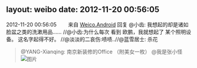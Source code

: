 layout: weibo
date: 2012-11-20 00:56:05
---
2012-11-20 00:56:05  &nbsp;&nbsp;&nbsp;&nbsp;&nbsp;&nbsp; 来自 <a href="http://app.weibo.com/t/feed/l4RWD" rel="nofollow">Weico.Android</a>
回复 @小齿: 我想起的却是诸如脸盆之类的洗漱用品…… //@小齿:为什么每次 看到 欧鹏，我就想起了 某个照明设备。 这名字起得不好。 //@淡淡的二哀伤:啧啧..//@蓝雪居士: 杀花
>  @YANG-Xianqing: 南京新装修的Office （附美女一枚） @我是张小怪 ​​​
>  ![图片](https://ww2.sinaimg.cn/large/6ce012ccjw1dz08pdb0o0j.jpg)
